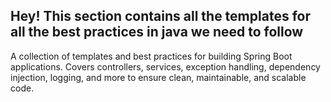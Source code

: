 ## Hey! This section contains all the templates for all the best practices in java we need to follow

A collection of templates and best practices for building Spring Boot applications. Covers controllers, services, exception handling, dependency injection, logging, and more to ensure clean, maintainable, and scalable code.
